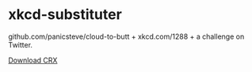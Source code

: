 xkcd-substituter
=================

github.com/panicsteve/cloud-to-butt + xkcd.com/1288 + a challenge on Twitter.

[Download CRX](https://github.com/DanCheail/xkcd-substituter/blob/master/XKCDSubstituter.crx?raw=true)

